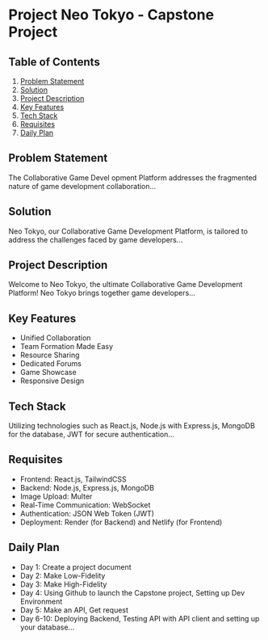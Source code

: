 # Project Neo Tokyo - Capstone Project

## Table of Contents

1. [Problem Statement](#problem-statement)
2. [Solution](#solution)
3. [Project Description](#project-description)
4. [Key Features](#key-features)
5. [Tech Stack](#tech-stack)
6. [Requisites](#requisites)
7. [Daily Plan](#daily-plan)

## Problem Statement

The Collaborative Game Devel opment Platform addresses the fragmented nature of game development collaboration...

## Solution

Neo Tokyo, our Collaborative Game Development Platform, is tailored to address the challenges faced by game developers...

## Project Description

Welcome to Neo Tokyo, the ultimate Collaborative Game Development Platform! Neo Tokyo brings together game developers...

## Key Features

- Unified Collaboration
- Team Formation Made Easy
- Resource Sharing
- Dedicated Forums
- Game Showcase
- Responsive Design

## Tech Stack

Utilizing technologies such as React.js, Node.js with Express.js, MongoDB for the database, JWT for secure authentication...

## Requisites

- Frontend: React.js, TailwindCSS
- Backend: Node.js, Express.js, MongoDB
- Image Upload: Multer
- Real-Time Communication: WebSocket
- Authentication: JSON Web Token (JWT)
- Deployment: Render (for Backend) and Netlify (for Frontend)

## Daily Plan

- Day 1: Create a project document
- Day 2: Make Low-Fidelity
- Day 3: Make High-Fidelity
- Day 4: Using Github to launch the Capstone project, Setting up Dev Environment
- Day 5: Make an API, Get request
- Day 6-10: Deploying Backend, Testing API with API client and setting up your database...
